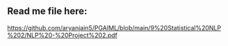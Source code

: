 ## Read me file here:
https://github.com/aryanjain5/PGAIML/blob/main/9%20Statistical%20NLP%202/NLP%20-%20Project%202.pdf
